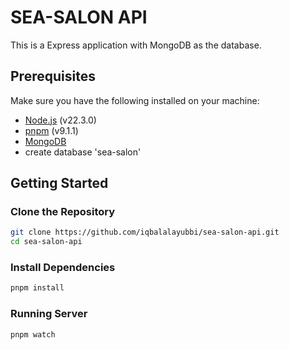 # SEA-SALON API

This is a Express application with MongoDB as the database.

## Prerequisites

Make sure you have the following installed on your machine:

- [Node.js](https://nodejs.org/) (v22.3.0)
- [pnpm](https://pnpm.io/installation) (v9.1.1)
- [MongoDB](https://www.mongodb.com/docs/manual/administration/install-community/)
- create database 'sea-salon'

## Getting Started

### Clone the Repository

```bash
git clone https://github.com/iqbalalayubbi/sea-salon-api.git
cd sea-salon-api
```

### Install Dependencies

```bash
pnpm install
```

### Running Server

```bash
pnpm watch
```
